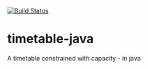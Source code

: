 [![Build Status](https://travis-ci.org/chneau/timetable-java.svg?branch=master)](https://travis-ci.org/chneau/timetable-java)

# timetable-java
A timetable constrained with capacity - in java
